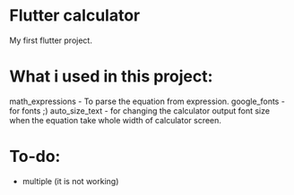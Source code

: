 # Flutter calculator

My first flutter project.

# What i used in this project:
math_expressions - To parse the equation from expression.
google_fonts - for fonts ;)
auto_size_text - for changing the calculator output font size when the equation take whole width of calculator screen.

# To-do:
- multiple (it is not working)

